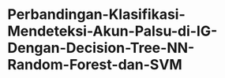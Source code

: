 # Perbandingan-Klasifikasi-Mendeteksi-Akun-Palsu-di-IG-Dengan-Decision-Tree-NN-Random-Forest-dan-SVM